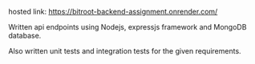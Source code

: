 hosted link: https://bitroot-backend-assignment.onrender.com/

Written api endpoints using Nodejs, expressjs framework and MongoDB database.

Also written unit tests and integration tests for the given requirements.

